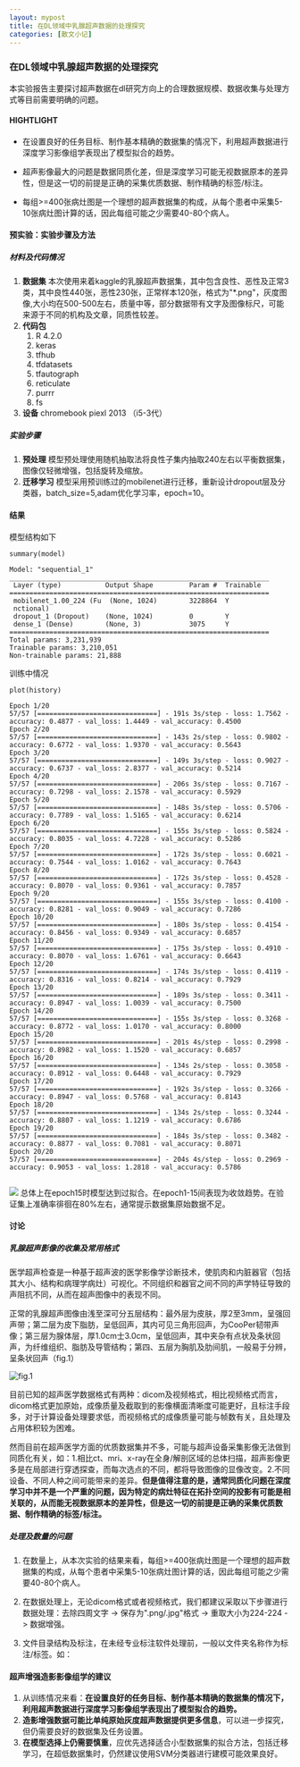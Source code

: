 ```yaml
---
layout: mypost
title: 在DL领域中乳腺超声数据的处理探究
categories: [散文小记]
---
```




### 在DL领域中乳腺超声数据的处理探究

本实验报告主要探讨超声数据在dl研究方向上的合理数据规模、数据收集与处理方式等目前需要明确的问题。 
#### HIGHTLIGHT
-  在设置良好的任务目标、制作基本精确的数据集的情况下，利用超声数据进行深度学习影像组学表现出了模型拟合的趋势。

-   超声影像最大的问题是数据同质化差，但是深度学习可能无视数据原本的差异性，但是这一切的前提是正确的采集优质数据、制作精确的标签/标注。

-   每组\>=400张病灶图是一个理想的超声数据集的构成，从每个患者中采集5-10张病灶图计算的话，因此每组可能之少需要40-80个病人。

#### 预实验：实验步骤及方法

##### 材料及代码情况

1.  **数据集** 本次使用来着kaggle的乳腺超声数据集，其中包含良性、恶性及正常3类，其中良性440张，恶性230张，正常样本120张，格式为"\*.png"，灰度图像,大小均在500-500左右，质量中等，部分数据带有文字及图像标尺，可能来源于不同的机构及文章，同质性较差。
2.  **代码包**
    1.  R 4.2.0
    2.  keras
    3.  tfhub
    4.  tfdatasets
    5.  tfautograph
    6.  reticulate
    7.  purrr
    8.  fs
3.  **设备** chromebook piexl 2013 （i5-3代）

##### 实验步骤

1.  **预处理** 模型预处理使用随机抽取法将良性子集内抽取240左右以平衡数据集，图像仅轻微增强，包括旋转及缩放。
2.  **迁移学习** 模型采用预训练过的mobilenet进行迁移，重新设计dropout层及分类器，batch_size=5,adam优化学习率，epoch=10。

#### 结果

模型结构如下

```{r models,warning=FALSE}
summary(model)
```
```{r models,warning=FALSE}
Model: "sequential_1"
_________________________________________________________________
 Layer (type)           Output Shape         Param #  Trainable  
=================================================================
 mobilenet_1.00_224 (Fu  (None, 1024)        3228864  Y          
 nctional)                                                       
 dropout_1 (Dropout)    (None, 1024)         0        Y          
 dense_1 (Dense)        (None, 3)            3075     Y          
=================================================================
Total params: 3,231,939
Trainable params: 3,210,051
Non-trainable params: 21,888
```
训练中情况

```{r trainhistory,echo=FALSE,warning=FALSE}
plot(history)
```

```
Epoch 1/20
57/57 [==============================] - 191s 3s/step - loss: 1.7562 - accuracy: 0.4877 - val_loss: 1.4449 - val_accuracy: 0.4500
Epoch 2/20
57/57 [==============================] - 143s 2s/step - loss: 0.9802 - accuracy: 0.6772 - val_loss: 1.9370 - val_accuracy: 0.5643
Epoch 3/20
57/57 [==============================] - 149s 3s/step - loss: 0.9027 - accuracy: 0.6737 - val_loss: 2.8377 - val_accuracy: 0.5214
Epoch 4/20
57/57 [==============================] - 206s 3s/step - loss: 0.7167 - accuracy: 0.7298 - val_loss: 2.1578 - val_accuracy: 0.5929
Epoch 5/20
57/57 [==============================] - 148s 3s/step - loss: 0.5706 - accuracy: 0.7789 - val_loss: 1.5165 - val_accuracy: 0.6214
Epoch 6/20
57/57 [==============================] - 155s 3s/step - loss: 0.5824 - accuracy: 0.8035 - val_loss: 4.7228 - val_accuracy: 0.5286
Epoch 7/20
57/57 [==============================] - 172s 3s/step - loss: 0.6021 - accuracy: 0.7544 - val_loss: 1.0162 - val_accuracy: 0.7643
Epoch 8/20
57/57 [==============================] - 172s 3s/step - loss: 0.4528 - accuracy: 0.8070 - val_loss: 0.9361 - val_accuracy: 0.7857
Epoch 9/20
57/57 [==============================] - 155s 3s/step - loss: 0.4100 - accuracy: 0.8281 - val_loss: 0.9049 - val_accuracy: 0.7286
Epoch 10/20
57/57 [==============================] - 180s 3s/step - loss: 0.4154 - accuracy: 0.8456 - val_loss: 0.9349 - val_accuracy: 0.6857
Epoch 11/20
57/57 [==============================] - 175s 3s/step - loss: 0.4910 - accuracy: 0.8070 - val_loss: 1.6761 - val_accuracy: 0.6643
Epoch 12/20
57/57 [==============================] - 174s 3s/step - loss: 0.4119 - accuracy: 0.8316 - val_loss: 0.8214 - val_accuracy: 0.7929
Epoch 13/20
57/57 [==============================] - 189s 3s/step - loss: 0.3411 - accuracy: 0.8947 - val_loss: 1.0039 - val_accuracy: 0.7500
Epoch 14/20
57/57 [==============================] - 155s 3s/step - loss: 0.3268 - accuracy: 0.8772 - val_loss: 1.0170 - val_accuracy: 0.8000
Epoch 15/20
57/57 [==============================] - 201s 4s/step - loss: 0.2998 - accuracy: 0.8982 - val_loss: 1.1520 - val_accuracy: 0.6857
Epoch 16/20
57/57 [==============================] - 134s 2s/step - loss: 0.3058 - accuracy: 0.8912 - val_loss: 0.6448 - val_accuracy: 0.7929
Epoch 17/20
57/57 [==============================] - 192s 3s/step - loss: 0.3266 - accuracy: 0.8947 - val_loss: 0.5768 - val_accuracy: 0.8143
Epoch 18/20
57/57 [==============================] - 134s 2s/step - loss: 0.3244 - accuracy: 0.8807 - val_loss: 1.1219 - val_accuracy: 0.6786
Epoch 19/20
57/57 [==============================] - 184s 3s/step - loss: 0.3482 - accuracy: 0.8877 - val_loss: 0.7081 - val_accuracy: 0.8071
Epoch 20/20
57/57 [==============================] - 204s 4s/step - loss: 0.2969 - accuracy: 0.9053 - val_loss: 1.2818 - val_accuracy: 0.5786


```
![](https://gitee.com/rainoffallingstar/rainoffallingstar/raw/mydraft/_imgbed/202206181602697.png)
总体上在epoch15时模型达到过拟合。在epoch1-15间表现为收敛趋势。在验证集上准确率徘徊在80%左右，通常提示数据集原始数据不足。

#### 讨论
##### 乳腺超声影像的收集及常用格式

医学超声检查是一种基于超声波的医学影像学诊断技术，使肌肉和内脏器官（包括其大小、结构和病理学病灶）可视化。不同组织和器官之间不同的声学特征导致的声阻抗不同，从而在超声图像中的表现不同。

正常的乳腺超声图像由浅至深可分五层结构：最外层为皮肤，厚2至3mm，呈强回声带；第二层为皮下脂肪，呈低回声，其内可见三角形回声，为CooPer韧带声像；第三层为腺体层，厚1.0cm士3.0cm，呈低回声，其中夹杂有点状及条状回声，为纤维组织、脂肪及导管结构；第四、五层为胸肌及肋间肌，一般易于分辨，呈条状回声（fig.1）

![fig.1](https://img-blog.csdn.net/20170630210536923?watermark/2/text/aHR0cDovL2Jsb2cuY3Nkbi5uZXQvU3VuZ2Rlbg==/font/5a6L5L2T/fontsize/400/fill/I0JBQkFCMA==/dissolve/70/gravity/Center)

目前已知的超声医学数据格式有两种：dicom及视频格式，相比视频格式而言，dicom格式更加原始，成像质量及截取到的影像横面清晰度可能更好，且标注手段多，对于计算设备处理要求低，而视频格式的成像质量可能与帧数有关，且处理及占用体积较为困难。

然而目前在超声医学方面的优质数据集并不多，可能与超声设备采集影像无法做到同质化有关，如：1.相比ct、mri、x-ray在全身/解剖区域的总体扫描，超声影像更多是在局部进行穿透探查，而每次选点的不同，都将导致图像的显像改变。2.不同设备、不同人种之间可能带来的差异。**但是值得注意的是，通常同质化问题在深度学习中并不是一个严重的问题，因为特定的病灶特征在拓扑空间的投影有可能是相关联的，从而能无视数据原本的差异性，但是这一切的前提是正确的采集优质数据、制作精确的标签/标注。**

##### 处理及数量的问题

1.  在数量上，从本次实验的结果来看，每组\>=400张病灶图是一个理想的超声数据集的构成，从每个患者中采集5-10张病灶图计算的话，因此每组可能之少需要40-80个病人。

2.  在数据处理上，无论dicom格式或者视频格式，我们都建议采取以下步骤进行数据处理：去除四周文字 -\> 保存为".png/.jpg"格式 -\> 重取大小为224-224 -\> 数据增强。

3.  文件目录结构及标注，在未经专业标注软件处理前，一般以文件夹名称作为标注/标签。如： 

#### 超声增强造影影像组学的建议

1.  从训练情况来看：**在设置良好的任务目标、制作基本精确的数据集的情况下，利用超声数据进行深度学习影像组学表现出了模型拟合的趋势。**
2.  **造影增强数据可能比单纯原始灰度超声数据提供更多信息**，可以进一步探究，但仍需要良好的数据集及任务设置。
3.  **在模型选择上仍需要慎重**，应优先选择适合小型数据集的拟合方法，包括迁移学习，在超低数据集时，仍然建议使用SVM分类器进行建模可能效果良好。
